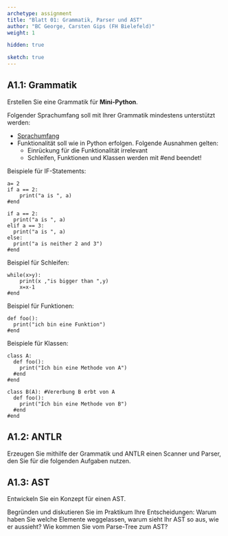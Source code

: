 ```yaml
---
archetype: assignment
title: "Blatt 01: Grammatik, Parser und AST"
author: "BC George, Carsten Gips (FH Bielefeld)"
weight: 1

hidden: true

sketch: true
---
```



## A1.1: Grammatik

Erstellen Sie eine Grammatik für **Mini-Python**.

Folgender Sprachumfang soll mit Ihrer Grammatik mindestens unterstützt werden:
* [Sprachumfang](https://github.com/Compiler-CampusMinden/Mini-Python)
* Funktionalität soll wie in Python erfolgen. Folgende Ausnahmen gelten:
  * Einrückung für die Funktionalität irrelevant
  * Schleifen, Funktionen und Klassen werden mit #end beendet!

Beispiele für IF-Statements:
```python3
a= 2
if a == 2:
    print("a is ", a)
#end
```
```python3
if a == 2:
  print("a is ", a)  
elif a == 3:
  print("a is ", a)  
else:
  print("a is neither 2 and 3")
#end
```
Beispiel für Schleifen:
```python3
while(x>y):
	print(x ,"is bigger than ",y)
	x=x-1
#end
```
Beispiel für Funktionen:
```python3
def foo():
  print("ich bin eine Funktion")
#end
```
Beispiele für Klassen:
```python3
class A:
  def foo():
    print("Ich bin eine Methode von A")
  #end
#end
```
```python3
class B(A): #Vererbung B erbt von A
  def foo():
    print("Ich bin eine Methode von B")
  #end
#end
```


## A1.2: ANTLR

Erzeugen Sie mithilfe der Grammatik und ANTLR einen Scanner und Parser, den Sie für
die folgenden Aufgaben nutzen.


## A1.3: AST

Entwickeln Sie ein Konzept für einen AST.

Begründen und diskutieren Sie im Praktikum Ihre Entscheidungen: Warum haben Sie
welche Elemente weggelassen, warum sieht Ihr AST so aus, wie er aussieht? Wie
kommen Sie vom Parse-Tree zum AST?

